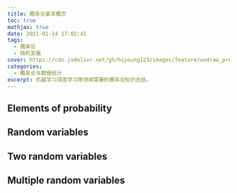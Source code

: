 ```yaml
---
title: 概率论基本概念
toc: true
mathjax: true
date: 2021-01-14 17:02:41
tags:
  - 概率论
  - 随机变量
cover: https://cdn.jsdelivr.net/gh/hiyoung123/images/feature/undraw_professor_8lrt.svg
categories:
  - 概率论与数理统计
excerpt: 机器学习深度学习等领域需要的概率论知识总结。
---
```


## Elements of probability

## Random variables

## Two random variables

## Multiple random variables

